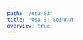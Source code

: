 ```yaml
---
path: '/osa-03'
title: 'Osa 3: Soinnut'
overview: true
---
```


<music-exercise name="Soinnut"></music-exercise>
